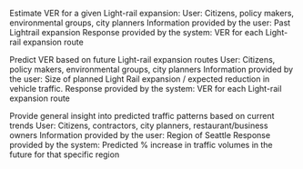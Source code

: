 Estimate VER for a given Light-rail expansion:
User: Citizens, policy makers, environmental groups, city planners
Information provided by the user: Past Lightrail expansion
Response provided by the system: VER for each Light-rail expansion route

Predict VER based on future Light-rail expansion routes
User: Citizens, policy makers, environmental groups, city planners 
Information provided by the user: Size of planned Light Rail expansion / expected reduction in vehicle traffic. 
Response provided by the system: VER for each Light-rail expansion route
 
Provide general insight into predicted traffic patterns based on current trends
User: Citizens, contractors, city planners, restaurant/business owners
Information provided by the user: Region of Seattle
Response provided by the system: Predicted % increase in traffic volumes in the future for that specific region
